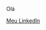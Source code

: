 Olá

<a href="https://www.linkedin.com/in/flavia-oliveira-dev/" target="_blank">Meu LinkedIn</a>



